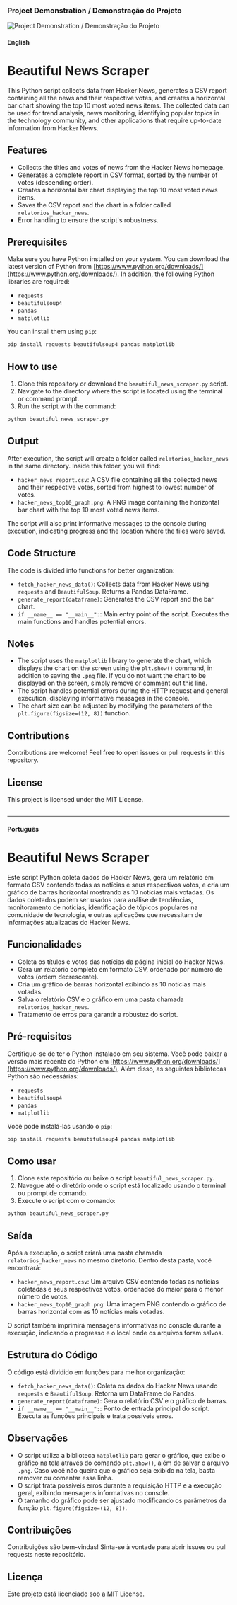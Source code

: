 ### Project Demonstration / Demonstração do Projeto

![Project Demonstration / Demonstração do Projeto](https://github.com/arnesanches/beautiful-news-scraper/blob/main/Anima%C3%A7%C3%A3o.gif?raw=true)

#### English

# Beautiful News Scraper

This Python script collects data from Hacker News, generates a CSV report containing all the news and their respective votes, and creates a horizontal bar chart showing the top 10 most voted news items. The collected data can be used for trend analysis, news monitoring, identifying popular topics in the technology community, and other applications that require up-to-date information from Hacker News.

## Features

*   Collects the titles and votes of news from the Hacker News homepage.
*   Generates a complete report in CSV format, sorted by the number of votes (descending order).
*   Creates a horizontal bar chart displaying the top 10 most voted news items.
*   Saves the CSV report and the chart in a folder called `relatorios_hacker_news`.
*   Error handling to ensure the script's robustness.

## Prerequisites

Make sure you have Python installed on your system. You can download the latest version of Python from [https://www.python.org/downloads/](https://www.python.org/downloads/). In addition, the following Python libraries are required:

*   `requests`
*   `beautifulsoup4`
*   `pandas`
*   `matplotlib`

You can install them using `pip`:
```bash
pip install requests beautifulsoup4 pandas matplotlib
```
## How to use

1.  Clone this repository or download the `beautiful_news_scraper.py` script.
2.  Navigate to the directory where the script is located using the terminal or command prompt.
3.  Run the script with the command:

```bash
python beautiful_news_scraper.py
```
## Output

After execution, the script will create a folder called `relatorios_hacker_news` in the same directory. Inside this folder, you will find:

*   `hacker_news_report.csv`: A CSV file containing all the collected news and their respective votes, sorted from highest to lowest number of votes.
*   `hacker_news_top10_graph.png`: A PNG image containing the horizontal bar chart with the top 10 most voted news items.

The script will also print informative messages to the console during execution, indicating progress and the location where the files were saved.

## Code Structure

The code is divided into functions for better organization:

*   `fetch_hacker_news_data()`: Collects data from Hacker News using `requests` and `BeautifulSoup`. Returns a Pandas DataFrame.
*   `generate_report(dataframe)`: Generates the CSV report and the bar chart.
*   `if __name__ == "__main__":`: Main entry point of the script. Executes the main functions and handles potential errors.

## Notes

*   The script uses the `matplotlib` library to generate the chart, which displays the chart on the screen using the `plt.show()` command, in addition to saving the `.png` file. If you do not want the chart to be displayed on the screen, simply remove or comment out this line.
*   The script handles potential errors during the HTTP request and general execution, displaying informative messages in the console.
*   The chart size can be adjusted by modifying the parameters of the `plt.figure(figsize=(12, 8))` function.

## Contributions

Contributions are welcome! Feel free to open issues or pull requests in this repository.

## License

This project is licensed under the MIT License.

##
---

#### Português

# Beautiful News Scraper

Este script Python coleta dados do Hacker News, gera um relatório em formato CSV contendo todas as notícias e seus respectivos votos, e cria um gráfico de barras horizontal mostrando as 10 notícias mais votadas. Os dados coletados podem ser usados para análise de tendências, monitoramento de notícias, identificação de tópicos populares na comunidade de tecnologia, e outras aplicações que necessitam de informações atualizadas do Hacker News.

## Funcionalidades

*   Coleta os títulos e votos das notícias da página inicial do Hacker News.
*   Gera um relatório completo em formato CSV, ordenado por número de votos (ordem decrescente).
*   Cria um gráfico de barras horizontal exibindo as 10 notícias mais votadas.
*   Salva o relatório CSV e o gráfico em uma pasta chamada `relatorios_hacker_news`.
*   Tratamento de erros para garantir a robustez do script.

## Pré-requisitos

Certifique-se de ter o Python instalado em seu sistema. Você pode baixar a versão mais recente do Python em [https://www.python.org/downloads/](https://www.python.org/downloads/). Além disso, as seguintes bibliotecas Python são necessárias:

*   `requests`
*   `beautifulsoup4`
*   `pandas`
*   `matplotlib`

Você pode instalá-las usando o `pip`:
```bash
pip install requests beautifulsoup4 pandas matplotlib
```
## Como usar

1.  Clone este repositório ou baixe o script `beautiful_news_scraper.py`.
2.  Navegue até o diretório onde o script está localizado usando o terminal ou prompt de comando.
3.  Execute o script com o comando:
```bash
python beautiful_news_scraper.py
```
## Saída

Após a execução, o script criará uma pasta chamada `relatorios_hacker_news` no mesmo diretório. Dentro desta pasta, você encontrará:

*   `hacker_news_report.csv`: Um arquivo CSV contendo todas as notícias coletadas e seus respectivos votos, ordenados do maior para o menor número de votos.
*   `hacker_news_top10_graph.png`: Uma imagem PNG contendo o gráfico de barras horizontal com as 10 notícias mais votadas.

O script também imprimirá mensagens informativas no console durante a execução, indicando o progresso e o local onde os arquivos foram salvos.

## Estrutura do Código

O código está dividido em funções para melhor organização:

*   `fetch_hacker_news_data()`: Coleta os dados do Hacker News usando `requests` e `BeautifulSoup`. Retorna um DataFrame do Pandas.
*   `generate_report(dataframe)`: Gera o relatório CSV e o gráfico de barras.
*   `if __name__ == "__main__":`: Ponto de entrada principal do script. Executa as funções principais e trata possíveis erros.

## Observações

*   O script utiliza a biblioteca `matplotlib` para gerar o gráfico, que exibe o gráfico na tela através do comando `plt.show()`, além de salvar o arquivo `.png`. Caso você não queira que o gráfico seja exibido na tela, basta remover ou comentar essa linha.
*   O script trata possíveis erros durante a requisição HTTP e a execução geral, exibindo mensagens informativas no console.
*   O tamanho do gráfico pode ser ajustado modificando os parâmetros da função `plt.figure(figsize=(12, 8))`.

## Contribuições

Contribuições são bem-vindas! Sinta-se à vontade para abrir issues ou pull requests neste repositório.

## Licença

Este projeto está licenciado sob a MIT License.


